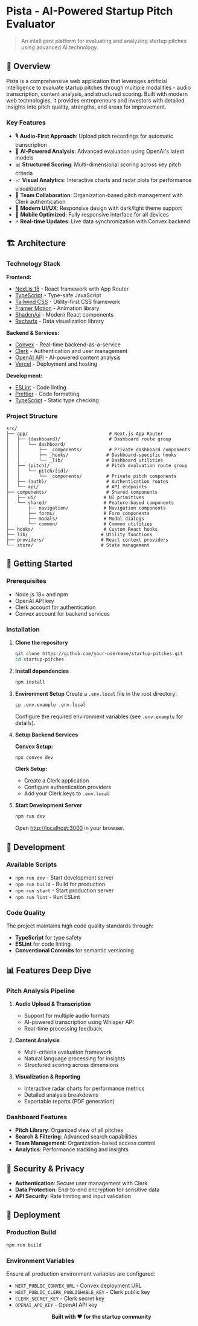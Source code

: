 # Pista - AI-Powered Startup Pitch Evaluator

> An intelligent platform for evaluating and analyzing startup pitches using advanced AI technology.

## 🌟 Overview

Pista is a comprehensive web application that leverages artificial intelligence to evaluate startup pitches through multiple modalities - audio transcription, content analysis, and structured scoring. Built with modern web technologies, it provides entrepreneurs and investors with detailed insights into pitch quality, strengths, and areas for improvement.

### Key Features

- 🎙️ **Audio-First Approach**: Upload pitch recordings for automatic transcription
- 🤖 **AI-Powered Analysis**: Advanced evaluation using OpenAI's latest models
- 📊 **Structured Scoring**: Multi-dimensional scoring across key pitch criteria
- 📈 **Visual Analytics**: Interactive charts and radar plots for performance visualization
- 👥 **Team Collaboration**: Organization-based pitch management with Clerk authentication
- 🎨 **Modern UI/UX**: Responsive design with dark/light theme support
- 📱 **Mobile Optimized**: Fully responsive interface for all devices
- ⚡ **Real-time Updates**: Live data synchronization with Convex backend

## 🏗️ Architecture

### Technology Stack

**Frontend:**
- [Next.js 15](https://nextjs.org/) - React framework with App Router
- [TypeScript](https://www.typescriptlang.org/) - Type-safe JavaScript
- [Tailwind CSS](https://tailwindcss.com/) - Utility-first CSS framework
- [Framer Motion](https://www.framer.com/motion/) - Animation library
- [Shadcn/ui](https://ui.shadcn.com/) - Modern React components
- [Recharts](https://recharts.org/) - Data visualization library

**Backend & Services:**
- [Convex](https://convex.dev/) - Real-time backend-as-a-service
- [Clerk](https://clerk.com/) - Authentication and user management
- [OpenAI API](https://openai.com/) - AI-powered content analysis
- [Vercel](https://vercel.com/) - Deployment and hosting

**Development:**
- [ESLint](https://eslint.org/) - Code linting
- [Prettier](https://prettier.io/) - Code formatting
- [TypeScript](https://www.typescriptlang.org/) - Static type checking

### Project Structure

```
src/
├── app/                              # Next.js App Router
│   ├── (dashboard)/                  # Dashboard route group
│   │   └── dashboard/
│   │       ├── _components/          # Private dashboard components
│   │       ├── _hooks/              # Dashboard-specific hooks
│   │       └── _lib/                # Dashboard utilities
│   ├── (pitch)/                     # Pitch evaluation route group
│   │   └── pitch/[id]/
│   │       └── _components/         # Private pitch components
│   ├── (auth)/                      # Authentication routes
│   └── api/                         # API endpoints
├── components/                      # Shared components
│   ├── ui/                         # UI primitives
│   └── shared/                     # Feature-based components
│       ├── navigation/             # Navigation components
│       ├── forms/                  # Form components
│       ├── modals/                 # Modal dialogs
│       └── common/                 # Common utilities
├── hooks/                          # Custom React hooks
├── lib/                           # Utility functions
├── providers/                     # React context providers
└── store/                         # State management
```

## 🚀 Getting Started

### Prerequisites

- Node.js 18+ and npm
- OpenAI API key
- Clerk account for authentication
- Convex account for backend services

### Installation

1. **Clone the repository**
   ```bash
   git clone https://github.com/your-username/startup-pitches.git
   cd startup-pitches
   ```

2. **Install dependencies**
   ```bash
   npm install
   ```

3. **Environment Setup**
   Create a `.env.local` file in the root directory:
   ```bash
   cp .env.example .env.local
   ```
   
   Configure the required environment variables (see `.env.example` for details).

4. **Setup Backend Services**
   
   **Convex Setup:**
   ```bash
   npx convex dev
   ```
   
   **Clerk Setup:**
   - Create a Clerk application
   - Configure authentication providers
   - Add your Clerk keys to `.env.local`

5. **Start Development Server**
   ```bash
   npm run dev
   ```
   
   Open [http://localhost:3000](http://localhost:3000) in your browser.

## 🔧 Development

### Available Scripts

- `npm run dev` - Start development server
- `npm run build` - Build for production
- `npm run start` - Start production server
- `npm run lint` - Run ESLint

### Code Quality

The project maintains high code quality standards through:

- **TypeScript** for type safety
- **ESLint** for code linting
- **Conventional Commits** for semantic versioning

## 📊 Features Deep Dive

### Pitch Analysis Pipeline

1. **Audio Upload & Transcription**
   - Support for multiple audio formats
   - AI-powered transcription using Whisper API
   - Real-time processing feedback

2. **Content Analysis**
   - Multi-criteria evaluation framework
   - Natural language processing for insights
   - Structured scoring across dimensions

3. **Visualization & Reporting**
   - Interactive radar charts for performance metrics
   - Detailed analysis breakdowns
   - Exportable reports (PDF generation)

### Dashboard Features

- **Pitch Library**: Organized view of all pitches
- **Search & Filtering**: Advanced search capabilities
- **Team Management**: Organization-based access control
- **Analytics**: Performance tracking and insights

## 🔐 Security & Privacy

- **Authentication**: Secure user management with Clerk
- **Data Protection**: End-to-end encryption for sensitive data
- **API Security**: Rate limiting and input validation

## 🚀 Deployment

### Production Build

```bash
npm run build
```

### Environment Variables

Ensure all production environment variables are configured:

- `NEXT_PUBLIC_CONVEX_URL` - Convex deployment URL
- `NEXT_PUBLIC_CLERK_PUBLISHABLE_KEY` - Clerk public key
- `CLERK_SECRET_KEY` - Clerk secret key
- `OPENAI_API_KEY` - OpenAI API key



<div align="center">
  <strong>Built with ❤️ for the startup community</strong>
</div>